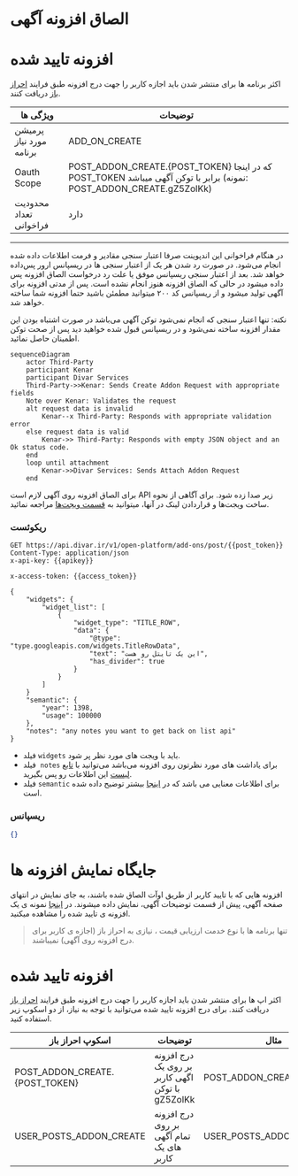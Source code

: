 # الصاق افزونه آگهی

# افزونه تایید شده
اکثر برنامه ها برای منتشر شدن باید اجازه کاربر را جهت درج افزونه طبق فرایند [احراز باز](../oauth) دریافت کنند.


| ویژگی ها                | توضیحات                                                                                                             |
|-------------------------|---------------------------------------------------------------------------------------------------------------------|
| پرمیشن مورد نیاز برنامه | ADD_ON_CREATE                                                                                                       |
| Oauth Scope             | POST_ADDON_CREATE.{POST_TOKEN} که در اینجا POST_TOKEN برابر با توکن آگهی میباشد (نمونه: POST_ADDON_CREATE.gZ5ZolKk) |
| محدودیت تعداد فراخوانی  | دارد                                                                                                                |

---


در هنگام فراخوانی این اندپوینت صرفا اعتبار سنجی مقادیر و فرمت اطلاعات داده شده انجام می‌شود.
 در صورت رد شدن هر یک از اعتبار سنجی ها در ریسپانس ارور پس‌داده خواهد شد.
  بعد از اعتبار سنجی ریسپانس موفق یا علت رد درخواست الصاق افزونه پس داده میشود در حالی که الصاق افزونه هنوز انجام نشده است.
   پس از مدتی افزونه برای آگهی تولید میشود و از ریسپانس کد ۲۰۰ میتوانید مطمئن باشید حتما افزونه شما ساخته خواهد شد.

نکته: تنها اعتبار سنجی که انجام نمی‌شود توکن آگهی می‌باشد در صورت اشتباه بودن این مقدار افزونه ساخته نمی‌شود و در ریسپانس قبول شده خواهید دید پس از صحت توکن اطمینان حاصل نمائید.

```mermaid
sequenceDiagram
    actor Third-Party
    participant Kenar
    participant Divar Services
    Third-Party->>Kenar: Sends Create Addon Request with appropriate fields
    Note over Kenar: Validates the request
    alt request data is invalid
        Kenar--x Third-Party: Responds with appropriate validation error
    else request data is valid
        Kenar->> Third-Party: Responds with empty JSON object and an Ok status code.
    end
    loop until attachment
        Kenar->>Divar Services: Sends Attach Addon Request
    end
```

برای الصاق افزونه روی آگهی لازم است
API
زیر صدا زده شود. برای آگاهی از نحوه ساخت ویجت‌ها و قراردادن لینک در آنها، میتوانید به [قسمت ویجت‌ها](../widgets/ReadMe.md) مراجعه نمائید.

### ریکوئست

```http request
GET https://api.divar.ir/v1/open-platform/add-ons/post/{{post_token}}
Content-Type: application/json
x-api-key: {{apikey}}

x-access-token: {{access_token}}

{
    "widgets": {
        "widget_list": [
            {
                "widget_type": "TITLE_ROW",
                "data": {
                    "@type": "type.googleapis.com/widgets.TitleRowData",
                    "text": "این یک تایتل رو هست",
                    "has_divider": true
                }
            }
        ]
    }
    "semantic": {
        "year": 1398,
        "usage": 100000
    },
    "notes": "any notes you want to get back on list api"
}
```

- فیلد `widgets` باید با ویجت های مورد نظر پر شود.
- فیلد  `notes`
 برای یاداشت های مورد نظرتون روی افزونه می‌باشد می‌توانید با
 [تابع لیست](./list.md)
  این اطلاعات رو پس بگیرید.
- فیلد `semantic` برای اطلاعات معنایی می باشد که در [اینجا](./semantic.md) بیشتر توضیح داده شده است.

### ریسپانس

```json
{}
```

# جایگاه نمایش افزونه ها
افزونه هایی که با تایید کاربر از طریق اوآت الصاق شده باشند، به جای نمایش در انتهای صفحه آگهی، پیش از قسمت توضیحات آگهی، نمایش داده میشوند. در [اینجا](approved_addon.png) نمونه ی یک افزونه ی تایید شده را مشاهده میکنید.



> تنها برنامه ها با نوع خدمت ارزیابی قیمت ، نیازی به احراز باز (اجازه ی کاربر برای درج افزونه روی آگهی) نمیباشند.

# افزونه تایید شده
اکثر اپ ها برای منتشر شدن باید اجازه کاربر را جهت درج افزونه طبق فرایند [احراز باز](../oauth) دریافت کنند.
برای درج افزونه تایید شده می‌توانید با توجه به نیاز، از دو اسکوپ زیر استفاده کنید.

| اسکوپ احراز باز                | توضیحات                                          | مثال                       |
|--------------------------------|--------------------------------------------------|----------------------------|
| POST_ADDON_CREATE.{POST_TOKEN} | درج افزونه بر روی یک اگهی کاربر با توکن gZ5ZolKk | POST_ADDON_CREATE.gZ5ZolKk |
| USER_POSTS_ADDON_CREATE        | درج افزونه بر روی تمام آگهی های یک کاربر         | USER_POSTS_ADDON_CREATE    |
